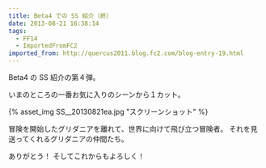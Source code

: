 ```yaml
---
title: Beta4 での SS 紹介（終）
date: 2013-08-21 16:38:14
tags:
  - FF14
  - ImportedFromFC2
imported_from: http://quercus2011.blog.fc2.com/blog-entry-19.html
---
```

Beta4 の SS 紹介の第４弾。

いまのところの一番お気に入りのシーンから１カット。

{% asset_img SS__20130821ea.jpg "スクリーンショット" %}



冒険を開始したグリダニアを離れて、世界に向けて飛び立つ冒険者。
それを見送ってくれるグリダニアの仲間たち。

ありがとう！ そしてこれからもよろしく！
